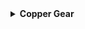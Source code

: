 <details>
<summary><strong>Copper Gear</strong></summary>

| **Title**       | **Description**                                                                                                                                                   |
|------------------|-------------------------------------------------------------------------------------------------------------------------------------------------------------------|
| **Name**        | <span style="color: grey; font-weight: bold;">Copper Gear</span>                                                                                                  |
| **Description** | Increase attack speed while within the Teleporter zone.                                                                                                           |
| **Details**     | Increase <span style="color: yellow; font-weight: bold;">attack speed</span> by <span style="color: yellow; font-weight: bold;">25%</span> (<em>+25% per stack</em>) while inside the Teleporter zone. |
| **Rarity**      | <span style="color: grey;">Common</span>                                                                                                                          |
| **Category**    | Damage, HoldoutZoneRelated                                                                                                                                        |
| **Corrupt**     | <span style="color: purple; font-weight: bold;">Brass Screws</span>                                                                                               |
| **Stats**       | <details><summary><strong>View Stats Grid</strong></summary>\n\n  <br>\n\n  | **Stat**        | **Value**    | **Stack**   | **Add**    |\n  |----------------|-------------|------------|-------------|\n  | Attack Speed   | 25%         | Linear     | +25%        |\n\n  </details>                                                                                                                                                                           |
| **Notes**       | <ul><li>Provides the Copper Gear buff while within the teleporter radius.</li><li>Leaving the teleporter radius will result in the buff expiring after 1 second.</li><li>Unavailable in the Simulacrum alternate gamemode.</li></ul> |
| **Logbook**     | <em>//--AUTO-TRANSCRIPTION FROM UES [Redacted] --//</em><br><br> <em>\"Hey, you know those clockmakers we met when we went on that trip to Earth?\"</em><br> <em>\"Yeah, I remember. Why are you bringing them up now?\"</em><br> <em>\"A couple o' them told me that they were always in the zone when wearing one of these gears 'round their wrist. Said it helped 'em work way faster.\"</em><br> <em>\"I see but… what does that have to do with the mountain of lemurian corpses behind you?\"</em><br> <em>\"Well, uh… I can tell you that it works.\"</em> |
</details>
